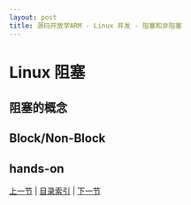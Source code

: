 ```yaml
---
layout: post
title: 源码开放学ARM - Linux 并发 - 阻塞和非阻塞
---
```


# Linux 阻塞
## 阻塞的概念

## Block/Non-Block

## hands-on


[上一节](chp104-4.html)  |  [目录索引](../index.html)  |  [下一节](chp105-2.html)
